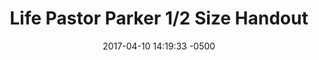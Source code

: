 ---
layout: item
category: item
id: "#0036"
loc: "036000"
title: "Life Pastor Parker 1/2 Size Handout"
permalink: /life-pastor-parker-12-size-handout/
store: true
price:
    amount: 0.10
    text: "$0.10"

date: 2017-04-10 14:19:33 -0500

front-pic: life-pastor-parker-12-size-handout-front.jpg
social-pic: life-pastor-parker-12-size-handout-social.jpg

issues: Abortion
type: Other
target-age: Teens, Young Adults, Adults
target-audience: Church Groups
language: English

comment: true
share: true
no-description: true
---